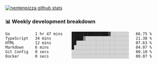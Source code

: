 [![nentenpizza github stats](https://github-readme-stats.vercel.app/api?username=nentenpizza&count_private=true)](https://github.com/anuraghazra/github-readme-stats)

### 📊 Weekly development breakdown
<!--START_SECTION:waka-->

```text
Go           1 hr 47 mins    ████████████████▓░░░░░░░░   66.75 %
TypeScript   34 mins         █████▒░░░░░░░░░░░░░░░░░░░   21.38 %
HTML         12 mins         ██░░░░░░░░░░░░░░░░░░░░░░░   07.63 %
Markdown     6 mins          █░░░░░░░░░░░░░░░░░░░░░░░░   04.07 %
Git Config   0 secs          ░░░░░░░░░░░░░░░░░░░░░░░░░   00.10 %
Docker       0 secs          ░░░░░░░░░░░░░░░░░░░░░░░░░   00.07 %
```

<!--END_SECTION:waka-->

